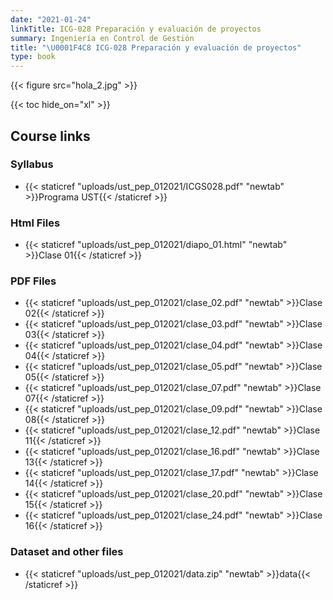 ```yaml
---
date: "2021-01-24"
linkTitle: ICG-028 Preparación y evaluación de proyectos
summary: Ingeniería en Control de Gestión
title: "\U0001F4C8 ICG-028 Preparación y evaluación de proyectos"
type: book
---
```


{{< figure src="hola_2.jpg" >}}


{{< toc hide_on="xl" >}}

## Course links

### Syllabus

+ {{< staticref "uploads/ust_pep_012021/ICGS028.pdf" "newtab" >}}Programa UST{{< /staticref >}}

### Html Files

+ {{< staticref "uploads/ust_pep_012021/diapo_01.html" "newtab" >}}Clase 01{{< /staticref >}}

### PDF Files

+ {{< staticref "uploads/ust_pep_012021/clase_02.pdf" "newtab" >}}Clase 02{{< /staticref >}}
+ {{< staticref "uploads/ust_pep_012021/clase_03.pdf" "newtab" >}}Clase 03{{< /staticref >}}
+ {{< staticref "uploads/ust_pep_012021/clase_04.pdf" "newtab" >}}Clase 04{{< /staticref >}}
+ {{< staticref "uploads/ust_pep_012021/clase_05.pdf" "newtab" >}}Clase 05{{< /staticref >}}
+ {{< staticref "uploads/ust_pep_012021/clase_07.pdf" "newtab" >}}Clase 07{{< /staticref >}}
+ {{< staticref "uploads/ust_pep_012021/clase_09.pdf" "newtab" >}}Clase 08{{< /staticref >}}
+ {{< staticref "uploads/ust_pep_012021/clase_12.pdf" "newtab" >}}Clase 11{{< /staticref >}}
+ {{< staticref "uploads/ust_pep_012021/clase_16.pdf" "newtab" >}}Clase 13{{< /staticref >}}
+ {{< staticref "uploads/ust_pep_012021/clase_17.pdf" "newtab" >}}Clase 14{{< /staticref >}}
+ {{< staticref "uploads/ust_pep_012021/clase_20.pdf" "newtab" >}}Clase 15{{< /staticref >}}
+ {{< staticref "uploads/ust_pep_012021/clase_24.pdf" "newtab" >}}Clase 16{{< /staticref >}}

### Dataset and other files

+ {{< staticref "uploads/ust_pep_012021/data.zip" "newtab" >}}data{{< /staticref >}}


